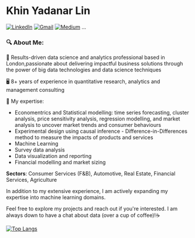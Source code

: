 # Khin Yadanar Lin
[![LinkedIn][linkedin-shield]][linkedin-url]
[![Gmail][gmail-shield]][gmail-url]
[![Medium][medium-shield]][medium-url]
...

[linkedin-shield]: https://img.shields.io/badge/LinkedIn--blue?style=social&logo=LinkedIn
[linkedin-url]: https://www.linkedin.com/in/khinyadanarlin/
[gmail-shield]: https://img.shields.io/badge/Gmail--red?style=social&logo=Gmail
[gmail-url]: mailto:khinydnlin@gmail.com
[medium-shield]: https://img.shields.io/badge/Medium--black?style=social&logo=Medium
[medium-url]: https://medium.com/@khinydnlin_66752

### 🔍 About Me:

🌟 Results-driven data science and analytics professional based in London,passionate about delivering impactful business solutions through the power of big data technologies and data science techniques  

🖥️ 8+ years of experience in quantitative research, analytics and management consulting

🧠 My expertise:

- Economentrics and Statistical modelling: time series forecasting, cluster analysis, price sensitivity analysis, regression modelling, and market analysis to uncover market trends and consumer behaviours 
- Experimental design using causal inference - Difference-in-Differences method to measure the impacts of products and services
- Machine Learning
- Survey data analysis 
- Data visualization and reporting
- Financial modelling and market sizing

**Sectors**: Consumer Services (F&B), Automotive, Real Estate, Financial Services, Agriculture

In addition to my extensive experience, I am actively expanding my expertise into machine learning domains.

Feel free to explore my projects and reach out if you're interested. I am always down to have a chat about data (over a cup of coffee)!☕

[![Top Langs](https://github-readme-stats.vercel.app/api/top-langs/?username=khinydnlin&layout=compact)](https://github.com/anuraghazra/github-readme-stats)


<!---
khinydnlin/khinydnlin is a ✨ special ✨ repository because its `README.md` (this file) appears on your GitHub profile.
You can click the Preview link to take a look at your changes.
--->

